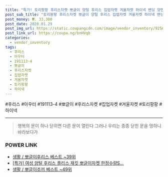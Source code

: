 ```yaml
--- 
title: "특가! 토리팡팡 후리스자켓 뽀글이 양털 후리스 집업자켓 겨울자켓 하이넥 밴딩 양면 점퍼 아우터 2종 ..." 
post_sub_title: "토리팡팡 후리스자켓 뽀글이 양털 후리스 집업자켓 겨울자켓 하이넥 밴딩 양면 점퍼 아우터 2종 191113-4" 
post_money: ₩. 33,300 
post_date: 2020.01.29 
post_img_url: https://static.coupangcdn.com/image/vendor_inventory/9256/fc673b726b9b9e4f677116d403335584572127ee60c087c4143f8a2a8c5e.jpg 
post_link_url: https://coupa.ng/bnHVqb 
categories: 
  - vendor_inventory 
tags: 
  - 후리스 
  - 아우터 
  - 191113-4 
  - 뽀글이 
  - 후리스자켓 
  - 집업자켓 
  - 겨울자켓 
  - 토리팡팡 
  - 하이넥 
--- 
```

  #후리스 #아우터 #191113-4 #뽀글이 #후리스자켓 #집업자켓 #겨울자켓 #토리팡팡 #하이넥 
<hr> 

> 행복의 문이 하나 닫히면 다른 문이 열린다 그러나 우리는 종종 닫힌 문을 멍하니 바라보다가 


### POWER LINK

* <a href="https://blog.naver.com/santokki14/221788371407" target="_blank">생활 / 뽀글이후리스 베스트 ~39위</a>
* <a href="https://blog.naver.com/an0733/221786225577" target="_blank">[특가] 여성 양털 후리스 플리스 재킷 뽀글이자켓 한정수량S...</a>
* <a href="https://blog.naver.com/santokki14/221780069800" target="_blank">생활 / 뽀글이조끼 베스트 ~49위</a>
